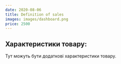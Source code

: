```yaml
---
date: 2020-08-06
title: Definition of sales
images: images/dashboard.png
price: 2500
---
```



  <div class="product-specifications">
    <h2>Характеристики товару:</h2>
    <p>Тут можуть бути додаткові характеристики товару.</p>
  </div>